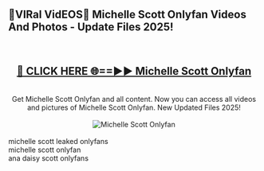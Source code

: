<h2>🔴VIRal VidEOS🔴 Michelle Scott Onlyfan Videos And Photos - Update Files 2025!</h2>
<br>
<div align="center">
<h2><a href="https://virallinks.top/odZfE0" rel="nofollow">🔴 CLICK HERE 🌐==►► Michelle Scott Onlyfan</a></h2>
<br>
Get Michelle Scott Onlyfan and all content. Now you can access all videos and pictures of Michelle Scott Onlyfan. New Updated Files 2025!
<br>
<br>
<a href="https://virallinks.top/odZfE0" rel="nofollow" data-target="animated-image.originalLink"><img src="https://i.imgur.com/dJHk4Zq.gif)" alt="Michelle Scott Onlyfan" style="max-width: 100%; display: inline-block;" data-target="animated-image.originalImage"></a>
</div>
<br>
michelle scott leaked onlyfans<br>
michelle scott onlyfan<br>
ana daisy scott onlyfans